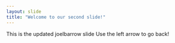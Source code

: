 ```yaml
---
layout: slide
title: "Welcome to our second slide!"
---
```

This is the updated joelbarrow slide
Use the left arrow to go back!
